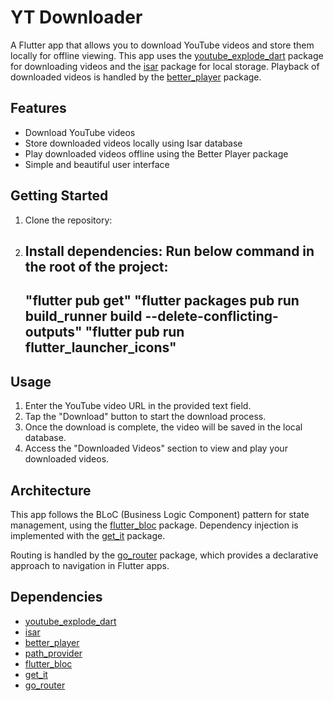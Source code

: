# YT Downloader

A Flutter app that allows you to download YouTube videos and store them locally for offline viewing. This app uses the [youtube_explode_dart](https://pub.dev/packages/youtube_explode_dart) package for downloading videos and the [isar](https://pub.dev/packages/isar) package for local storage. Playback of downloaded videos is handled by the [better_player](https://pub.dev/packages/better_player) package.

## Features

- Download YouTube videos
- Store downloaded videos locally using Isar database
- Play downloaded videos offline using the Better Player package
- Simple and beautiful user interface

## Getting Started

1. Clone the repository:
2. Install dependencies:
   Run below command in the root of the project:
   -------------------------------------------
   "flutter pub get"
   "flutter packages pub run build_runner build  --delete-conflicting-outputs"
   "flutter pub run flutter_launcher_icons"
   -------------------------------------------

## Usage

1. Enter the YouTube video URL in the provided text field.
2. Tap the "Download" button to start the download process.
3. Once the download is complete, the video will be saved in the local database.
4. Access the "Downloaded Videos" section to view and play your downloaded videos.

## Architecture

This app follows the BLoC (Business Logic Component) pattern for state management, using the [flutter_bloc](https://pub.dev/packages/flutter_bloc) package. Dependency injection is implemented with the [get_it](https://pub.dev/packages/get_it) package.

Routing is handled by the [go_router](https://pub.dev/packages/go_router) package, which provides a declarative approach to navigation in Flutter apps.

## Dependencies

- [youtube_explode_dart](https://pub.dev/packages/youtube_explode_dart)
- [isar](https://pub.dev/packages/isar)
- [better_player](https://pub.dev/packages/better_player)
- [path_provider](https://pub.dev/packages/path_provider)
- [flutter_bloc](https://pub.dev/packages/flutter_bloc)
- [get_it](https://pub.dev/packages/get_it)
- [go_router](https://pub.dev/packages/go_router)

